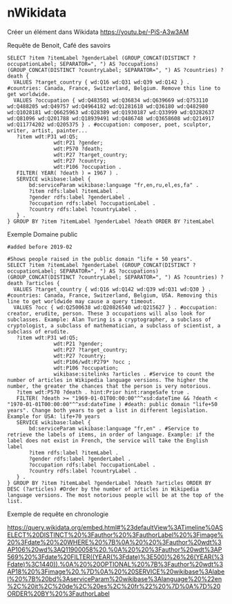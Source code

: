 # nWikidata

Créer un élément dans Wikidata https://youtu.be/-PiS-A3w3AM



Requête de Benoit, Café des savoirs

```sparql
SELECT ?item ?itemLabel ?genderLabel (GROUP_CONCAT(DISTINCT ?occupationLabel; SEPARATOR=", ") AS ?occupations) (GROUP_CONCAT(DISTINCT ?countryLabel; SEPARATOR=", ") AS ?countries) ?death {
  VALUES ?target_country { wd:Q16 wd:Q31 wd:Q39 wd:Q142 } . #countries: Canada, France, Switzerland, Belgium. Remove this line to get worldwide.
  VALUES ?occupation { wd:Q483501 wd:Q36834 wd:Q639669 wd:Q753110 wd:Q488205 wd:Q49757 wd:Q4964182 wd:Q1281618 wd:Q36180 wd:Q482980 wd:Q1028181 wd:Q6625963 wd:Q28389 wd:Q1930187 wd:Q33999 wd:Q3282637 wd:Q81096 wd:Q201788 wd:Q18939491 wd:Q486748 wd:Q3658608 wd:Q214917 wd:Q11774202 wd:Q205375 } . #occupation: composer, poet, sculptor, writer, artist, painter...
   ?item wdt:P31 wd:Q5;
               wdt:P21 ?gender;
               wdt:P570 ?death;
               wdt:P27 ?target_country;
               wdt:P27 ?country;
               wdt:P106 ?occupation .
   FILTER( YEAR( ?death ) = 1967 ) .
   SERVICE wikibase:label {
       bd:serviceParam wikibase:language "fr,en,ru,el,es,fa" .
       ?item rdfs:label ?itemLabel .
       ?gender rdfs:label ?genderLabel .
       ?occupation rdfs:label ?occupationLabel .
       ?country rdfs:label ?countryLabel .
   } .
} GROUP BY ?item ?itemLabel ?genderLabel ?death ORDER BY ?itemLabel
```

Exemple Domaine public

```sparql
#added before 2019-02

#Shows people raised in the public domain "life + 50 years".
SELECT ?item ?itemLabel ?genderLabel (GROUP_CONCAT(DISTINCT ?occupationLabel; SEPARATOR=", ") AS ?occupations) (GROUP_CONCAT(DISTINCT ?countryLabel; SEPARATOR=", ") AS ?countries) ?death ?articles {
  VALUES ?target_country { wd:Q16 wd:Q142 wd:Q39 wd:Q31 wd:Q30 } . #countries: Canada, France, Switzerland, Belgium, USA. Removing this line to get worldwide may cause a query timeout.
  VALUES ?occ { wd:Q2500638 wd:Q20826540 wd:Q215627 } . #occupation: creator, erudite, person. These 3 occupations will also look for subclasses. Example: Alan Turing is a cryptographer, a subclass of cryptologist, a subclass of mathematician, a subclass of scientist, a subclass of erudite.
   ?item wdt:P31 wd:Q5;
               wdt:P21 ?gender;
               wdt:P27 ?target_country;
               wdt:P27 ?country;
               wdt:P106/wdt:P279* ?occ ;
               wdt:P106 ?occupation;
               wikibase:sitelinks ?articles . #Service to count the number of articles in Wikipedia language versions. The higher the number, the greater the chances that the person is very notorious.
   ?item wdt:P570 ?death . hint:Prior hint:rangeSafe true .
   FILTER( ?death >= "1969-01-01T00:00:00"^^xsd:dateTime && ?death < "1970-01-01T00:00:00"^^xsd:dateTime ) #death: public domain "life+50 years". Change both years to get a list in different legislation. Example for USA: life+70 years
   SERVICE wikibase:label {
       bd:serviceParam wikibase:language "fr,en" . #Service to retrieve the labels of items, in order of language. Example: if the label does not exist in French, the service will take the English label
       ?item rdfs:label ?itemLabel .
       ?gender rdfs:label ?genderLabel .
       ?occupation rdfs:label ?occupationLabel .
       ?country rdfs:label ?countryLabel .
   } .
} GROUP BY ?item ?itemLabel ?genderLabel ?death ?articles ORDER BY DESC (?articles) #Order by the number of articles in Wikipedia language versions. The most notorious people will be at the top of the list.
```



Exemple de requête en chronologie

<https://query.wikidata.org/embed.html#%23defaultView%3ATimeline%0ASELECT%20DISTINCT%20%3Fauthor%20%3FauthorLabel%20%3Fimage%20%3Fdate%20%20WHERE%20%7B%0A%20%20%3Fauthor%20wdt%3AP106%20wd%3AQ11900058%20.%0A%20%20%3Fauthor%20wdt%3AP569%20%3Fdate%20FILTER((YEAR(%3Fdate)%3E500)%26%26(YEAR(%3Fdate)%3C1440)).%0A%20%20OPTIONAL%20%7B%3Fauthor%20wdt%3AP18%20%3Fimage%20.%7D%0A%20%20SERVICE%20wikibase%3Alabel%20%7B%20bd%3AserviceParam%20wikibase%3Alanguage%20%22en%2C%20it%2C%20de%2C%20es%2C%20fr%22%20%7D%0A%7D%20ORDER%20BY%20%3FauthorLabel>